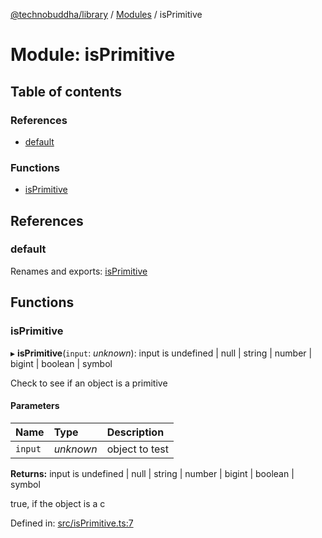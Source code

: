 [@technobuddha/library](../../README.md) / [Modules](../Modules.md) / isPrimitive

# Module: isPrimitive

## Table of contents

### References

- [default](isprimitive.md#default)

### Functions

- [isPrimitive](isprimitive.md#isprimitive)

## References

### default

Renames and exports: [isPrimitive](isprimitive.md#isprimitive)

## Functions

### isPrimitive

▸ **isPrimitive**(`input`: *unknown*): input is undefined \| null \| string \| number \| bigint \| boolean \| symbol

Check to see if an object is a primitive

#### Parameters

| Name | Type | Description |
| :------ | :------ | :------ |
| `input` | *unknown* | object to test |

**Returns:** input is undefined \| null \| string \| number \| bigint \| boolean \| symbol

true, if the object is a c

Defined in: [src/isPrimitive.ts:7](https://github.com/technobuddha/hill.software/blob/65b5e5d/packages/library/src/isPrimitive.ts#L7)

